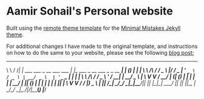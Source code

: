 # Aamir Sohail's Personal website

Built using the [remote theme template](https://github.com/mmistakes/mm-github-pages-starter) for the [Minimal Mistakes Jekyll theme](https://github.com/mmistakes/minimal-mistakes).

For additional changes I have made to the original template, and instructions on how to do the same to your website, please see the following [blog post:](https://sohaamir.github.io/posts/2023/09/setting_up_website_guide/) 



 __        __   _                            _                                         _         _ _       _ 
 \ \      / /__| | ___ ___  _ __ ___   ___  | |_ ___    _ __ ___  _   _  __      _____| |__  ___(_) |_ ___| |
  \ \ /\ / / _ \ |/ __/ _ \| '_ ` _ \ / _ \ | __/ _ \  | '_ ` _ \| | | | \ \ /\ / / _ \ '_ \/ __| | __/ _ \ |
   \ V  V /  __/ | (_| (_) | | | | | |  __/ | || (_) | | | | | | | |_| |  \ V  V /  __/ |_) \__ \ | ||  __/_|
    \_/\_/ \___|_|\___\___/|_| |_| |_|\___|  \__\___/  |_| |_| |_|\__, |   \_/\_/ \___|_.__/|___/_|\__\___(_)
                                                                  |___/                                      